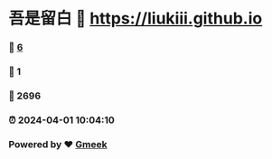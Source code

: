 # 吾是留白 :link: https://liukiii.github.io 
### :page_facing_up: [6](https://liukiii.github.io/tag.html) 
### :speech_balloon: 1 
### :hibiscus: 2696 
### :alarm_clock: 2024-04-01 10:04:10 
### Powered by :heart: [Gmeek](https://github.com/Meekdai/Gmeek)
